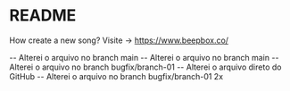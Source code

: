 # README #

How create a new song?
Visite -> https://www.beepbox.co/

-- Alterei o arquivo no branch main
-- Alterei o arquivo no branch main
-- Alterei o arquivo no branch bugfix/branch-01
-- Alterei o arquivo direto do GitHub
-- Alterei o arquivo no branch bugfix/branch-01 2x
